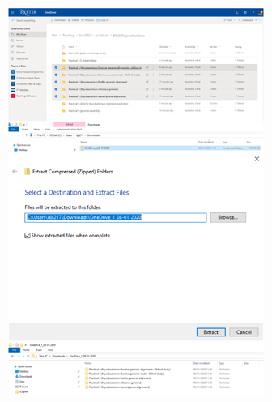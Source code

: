 
<img src="./media/image1.png" />

<img src="./media/image2.PNG" />

<img src="./media/image3.PNG" />

<img src="./media/image4.PNG" />
